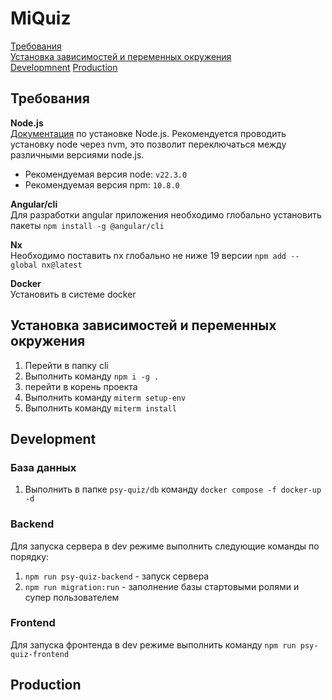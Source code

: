 # MiQuiz

[comment]: <> (![JavaScript]&#40;https://img.shields.io/badge/javascript-%23323330.svg?style=for-the-badge&logo=javascript&logoColor=%23F7DF1E&#41;)
[comment]: <> (![TypeScript]&#40;https://img.shields.io/badge/typescript-%23007ACC.svg?style=for-the-badge&logo=typescript&logoColor=white&#41;)
[comment]: <> (![Angular]&#40;https://img.shields.io/badge/angular-%23DD0031.svg?style=for-the-badge&logo=angular&logoColor=white&#41;)
[comment]: <> (![Nx]&#40;https://img.shields.io/badge/nx-143055?style=for-the-badge&logo=nx&logoColor=white&#41;)
[comment]: <> (![Electron.js]&#40;https://img.shields.io/badge/Electron-191970?style=for-the-badge&logo=Electron&logoColor=white&#41;)
[comment]: <> (![Windows]&#40;https://img.shields.io/badge/Windows-0078D6?style=for-the-badge&logo=windows&logoColor=white&#41;)
[comment]: <> (![Linux]&#40;https://img.shields.io/badge/Linux-FCC624?style=for-the-badge&logo=linux&logoColor=black&#41;)

[Требования](#require)  
[Установка зависимостей и переменных окружения](#env)  
[Developmnent](#dev)
[Production](#prod)

## <a id="require"></a> Требования 

**Node.js**  
[Документация](https://nodejs.org/en/download/package-manager) по установке Node.js. Рекомендуется проводить установку node через nvm, это позволит переключаться между различными версиями node.js.

- Рекомендуемая версия node: `v22.3.0`
- Рекомендуемая версия npm: `10.8.0`

**Angular/cli**  
Для разработки angular приложения необходимо глобально установить пакеты `npm install -g @angular/cli`

**Nx**  
Необходимо поставить nx глобально не ниже 19 версии `npm add --global nx@latest`

**Docker**   
Установить в системе docker

## <a id="env"></a> Установка зависимостей и переменных окружения
1. Перейти в папку cli
2. Выполнить команду `npm i -g .`
3. перейти в корень проекта
4. Выполнить команду `miterm setup-env`
5. Выполнить команду `miterm install`

[//]: # (### Установка зависимостей)
[//]: # (1. Перейти в папку `psy-quiz/project`)
[//]: # (2. Выполнить команду `miterm install`)

[//]: # (## <a id="run"></a> Запуск)

## <a id="dev"></a> Development

### База данных
1. Выполнить в папке `psy-quiz/db` команду `docker compose -f docker-up -d` 



### Backend
Для запуска сервера в dev режиме выполнить следующие команды по порядку:
1. `npm run psy-quiz-backend` - запуск сервера
2. `npm run migration:run` - заполнение базы стартовыми ролями и супер пользователем

### Frontend
Для запуска фронтенда в dev режиме выполнить команду `npm run psy-quiz-frontend`

## <a id="prod"></a> Production